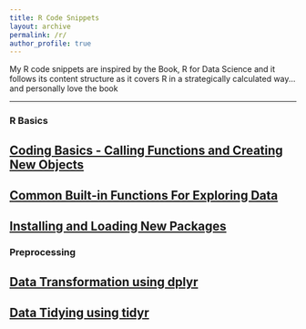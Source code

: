 ```yaml
---
title: R Code Snippets
layout: archive
permalink: /r/
author_profile: true
---
```

My R code snippets are inspired by the Book, R for Data Science and it follows its content structure as it covers R in a strategically calculated way... and personally love the book 
<hr>

### R Basics
## [Coding Basics - Calling Functions and Creating New Objects](/code/Coding-Basics)
## [Common Built-in Functions For Exploring Data](/code/Exploring-Data)
## [Installing and Loading New Packages](/code/Packages)

### Preprocessing
## [Data Transformation using dplyr](/code/Data-Transformation)
## [Data Tidying using tidyr](/code/Data-Tidying)
